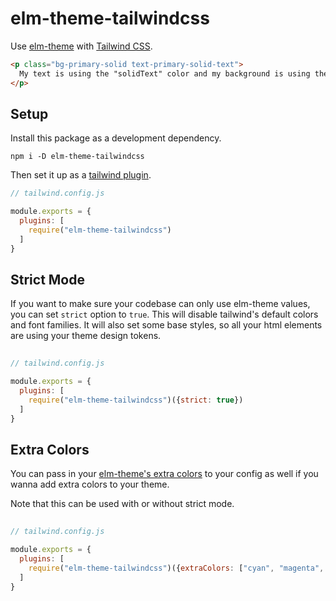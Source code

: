 # elm-theme-tailwindcss

Use [elm-theme](https://package.elm-lang.org/packages/georgesboris/elm-theme/latest/) with [Tailwind CSS](https://tailwindcss.com/).

```html
<p class="bg-primary-solid text-primary-solid-text">
  My text is using the "solidText" color and my background is using the "solid" color of the primary colorset.
</p>
```

## Setup

Install this package as a development dependency.

```
npm i -D elm-theme-tailwindcss
```

Then set it up as a [tailwind plugin](https://tailwindcss.com/docs/plugins).

```js
// tailwind.config.js

module.exports = {
  plugins: [
    require("elm-theme-tailwindcss")
  ]
}
```

## Strict Mode

If you want to make sure your codebase can only use elm-theme values, you can set `strict` option to `true`. This will disable tailwind's default colors and font families. It will also set some base styles, so all your html elements are using your theme design tokens.

```js
  
// tailwind.config.js

module.exports = {
  plugins: [
    require("elm-theme-tailwindcss")({strict: true})
  ]
}
```

## Extra Colors

You can pass in your [elm-theme's extra colors](https://package.elm-lang.org/packages/georgesboris/elm-theme/1.0.0/Theme#withExtraValues) to your config as well if you wanna add extra colors to your theme.

Note that this can be used with or without strict mode.

```js
  
// tailwind.config.js

module.exports = {
  plugins: [
    require("elm-theme-tailwindcss")({extraColors: ["cyan", "magenta", "yellow", "black"]})
  ]
}
```
